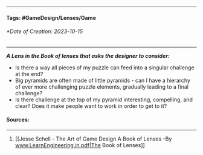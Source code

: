 __________________________________________________________________________
#### **Tags:** #GameDesign/Lenses/Game   
###### *Date of Creation: 2023-10-15
__________________________________________________________________________

***A Lens in the Book of lenses that asks the designer to consider:***
- Is there a way all pieces of my puzzle can feed into a singular challenge at the end?
- Big pyramids are often made of little pyramids - can I have a hierarchy of ever more challenging puzzle elements, gradually leading to a final challenge?
- Is there challenge at the top of my pyramid interesting, compelling, and clear? Does it make people want to work in order to get to it?
#### Sources:
__________________________________________________________________________
1. [[Jesse Schell - The Art of Game Design A Book of Lenses -By www.LearnEngineering.in.pdf|The Book of Lenses]]